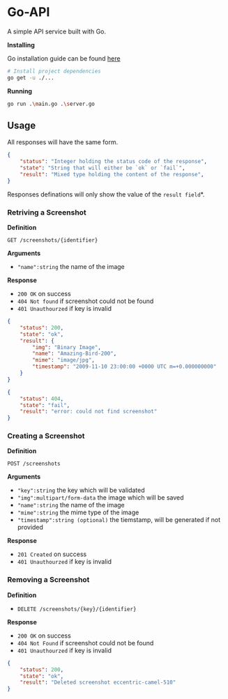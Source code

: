 # Go-API

A simple API service built with Go.

**Installing**

Go installation guide can be found [here](https://golang.org/doc/install)

```sh
# Install project dependencies
go get -u ./...
```

**Running**

```sh
go run .\main.go .\server.go
```

## Usage

All responses will have the same form.

```json
{
    "status": "Integer holding the status code of the response",
    "state": "String that will either be `ok` or `fail`",
    "result": "Mixed type holding the content of the response",
}
```

Responses definations will only show the value of the `result field`*.

### Retriving a Screenshot

**Definition**

`GET /screenshots/{identifier}`

**Arguments**

- `"name":string` the name of the image

**Response**

- `200 OK` on success
- `404 Not found` if screenshot could not be found
- `401 Unauthourzed` if key is invalid

```json
{
	"status": 200,
	"state": "ok",
	"result": {
		"img": "Binary Image",
		"name": "Amazing-Bird-200",
		"mime": "image/jpg",
		"timestamp": "2009-11-10 23:00:00 +0000 UTC m=+0.000000000"
	}
}
```
```json
{
	"status": 404,
	"state": "fail",
	"result": "error: could not find screenshot"
}
```

### Creating a Screenshot

**Definition**

`POST /screenshots`

**Arguments**

- `"key":string` the key which will be validated
- `"img":multipart/form-data` the image which will be saved
- `"name":string` the name of the image
- `"mime":string` the mime type of the image
- `"timestamp":string (optional)` the tiemstamp, will be generated if not provided

**Response**

- `201 Created` on success
- `401 Unauthourzed` if key is invalid

### Removing a Screenshot

**Definition**

- `DELETE /screenshots/{key}/{identifier}`

**Response**

- `200 OK` on success
- `404 Not Found` if screenshot could not be found 
- `401 Unauthourzed` if key is invalid

```json
{
	"status": 200,
	"state": "ok",
	"result": "Deleted screenshot eccentric-camel-510"
}
```
